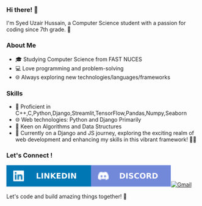

### Hi there! 👋

I'm Syed Uzair Hussain, a Computer Science student with a passion for coding since 7th grade. 🚀

### About Me

- 🎓 Studying Computer Science from FAST NUCES
- 💻 Love programming and problem-solving
- 🌐 Always exploring new technologies/languages/frameworks

### Skills

- 🔧 Proficient in C++,C,Python,Django,Streamlit,TensorFlow,Pandas,Numpy,Seaborn
- 🌐 Web technologies: Python and Django Primarily
- 🚀 Keen on Algorithms and Data Structures
- 🚀 Currently on a Django and JS journey, exploring the exciting realm of web development and enhancing my skills in this vibrant framework! 📱✨

### Let's Connect !
[![LinkedIn](linkedin.svg)](https://www.linkedin.com/in/syed-uzair-hussain/)[![Discord](discord.svg)](https://discordapp.com/users/1065645882147610735)[![Gmail](https://img.shields.io/badge/Gmail-D14836?style=for-the-badge&logo=gmail&logoColor=white)](mailto:usyed249@gmail.com)


Let's code and build amazing things together! 🌟



